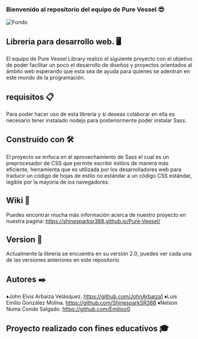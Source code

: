 ### Bienvenido al repositorio del equipo de Pure Vessel :sunglasses:

![Fondo](https://user-images.githubusercontent.com/102486877/233895160-563034ff-0d3a-4296-8212-66fda1277001.png)

## Libreria para desarrollo web. :desktop_computer:

El equipo de Pure Vessel Library realizo el siguiente proyecto con el objetivo de poder facilitar un poco el desarrollo de diseños y proyectos orientados al ámbito web esperando que esta sea de ayuda para quienes  se adentran en este mundo de la programación.

## requisitos 📋
Para poder hacer uso de esta librería y si deseas colaborar en ella es necesario tener instalado nodejs para posteriormente poder instalar Sass.

## Construido con 🛠️

El proyecto se enfoca en el aprovechamiento de Sass el cual es un preprocesador de CSS que permite escribir estilos de manera más eficiente,
herramienta que es utilizada por los desarrolladores web para traducir un código de hojas de estilo no estándar a un código CSS estándar, legible por la mayoría de los navegadores.

## Wiki 📖
Puedes encontrar mucha más información acerca de nuestro proyecto en nuestra pagina:
https://shinesparksr388.github.io/Pure-Veesel/

## Version 📌
Actualmente la librería se encuentra en su versión 2.0, puedes ver cada una de las versiones anteriores en este repositorio.

## Autores ✒️
♦John Elvis Arbaiza Velásquez.
https://github.com/JohnArbaiza1
♦Luis Emilio González Molina.
https://github.com/ShinesparkSR388
♦Nelson Numa Conde Salgado.
https://github.com/Emilioo0


## Proyecto realizado con fines educativos :mortar_board:




